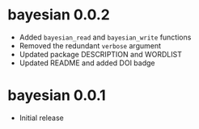 # bayesian 0.0.2

- Added `bayesian_read` and `bayesian_write` functions
- Removed the redundant `verbose` argument
- Updated package DESCRIPTION and WORDLIST
- Updated README and added DOI badge

# bayesian 0.0.1

- Initial release
